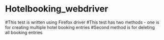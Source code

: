 # Hotelbooking_webdriver
#This test is written using Firefox driver
#This test has two methods - one is for creating multiple hotel booking entries
#Second method is for deleting all booking entries
